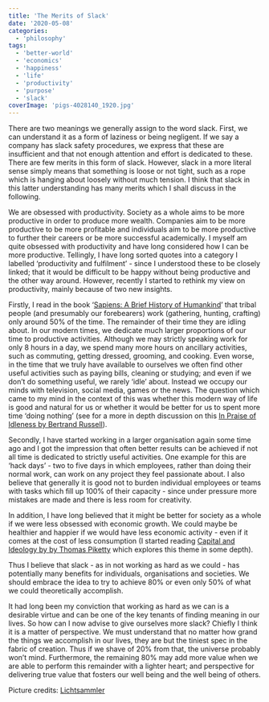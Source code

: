 ```yaml
---
title: 'The Merits of Slack'
date: '2020-05-08'
categories:
  - 'philosophy'
tags:
  - 'better-world'
  - 'economics'
  - 'happiness'
  - 'life'
  - 'productivity'
  - 'purpose'
  - 'slack'
coverImage: 'pigs-4028140_1920.jpg'
---
```


There are two meanings we generally assign to the word slack. First, we can understand it as a form of laziness or being negligent. If we say a company has slack safety procedures, we express that these are insufficient and that not enough attention and effort is dedicated to these. There are few merits in this form of slack. However, slack in a more literal sense simply means that something is loose or not tight, such as a rope which is hanging about loosely without much tension. I think that slack in this latter understanding has many merits which I shall discuss in the following.

We are obsessed with productivity. Society as a whole aims to be more productive in order to produce more wealth. Companies aim to be more productive to be more profitable and individuals aim to be more productive to further their careers or be more successful academically. I myself am quite obsessed with productivity and have long considered how I can be more productive. Tellingly, I have long sorted quotes into a category I labelled ‘productivity and fulfilment’ - since I understood these to be closely linked; that it would be difficult to be happy without being productive and the other way around. However, recently I started to rethink my view on productivity, mainly because of two new insights.

Firstly, I read in the book ‘[Sapiens: A Brief History of Humankind](https://www.goodreads.com/review/show/2426442508)’ that tribal people (and presumably our forebearers) work (gathering, hunting, crafting) only around 50% of the time. The remainder of their time they are idling about. In our modern times, we dedicate much larger proportions of our time to productive activities. Although we may strictly speaking work for only 8 hours in a day, we spend many more hours on ancillary activities, such as commuting, getting dressed, grooming, and cooking. Even worse, in the time that we truly have available to ourselves we often find other useful activities such as paying bills, cleaning or studying; and even if we don’t do something useful, we rarely ‘idle’ about. Instead we occupy our minds with television, social media, games or the news. The question which came to my mind in the context of this was whether this modern way of life is good and natural for us or whether it would be better for us to spent more time ‘doing nothing’ (see for a more in depth discussion on this [In Praise of Idleness by Bertrand Russell](https://harpers.org/archive/1932/10/in-praise-of-idleness/)).

Secondly, I have started working in a larger organisation again some time ago and I got the impression that often better results can be achieved if not all time is dedicated to strictly useful activities. One example for this are ‘hack days’ - two to five days in which employees, rather than doing their normal work, can work on any project they feel passionate about. I also believe that generally it is good not to burden individual employees or teams with tasks which fill up 100% of their capacity - since under pressure more mistakes are made and there is less room for creativity.

In addition, I have long believed that it might be better for society as a whole if we were less obsessed with economic growth. We could maybe be healthier and happier if we would have less economic activity - even if it comes at the cost of less consumption (I started reading [Capital and Ideology by by Thomas Piketty](https://en.wikipedia.org/wiki/Capital_and_Ideology) which explores this theme in some depth).

Thus I believe that slack - as in not working as hard as we could - has potentially many benefits for individuals, organisations and societies. We should embrace the idea to try to achieve 80% or even only 50% of what we could theoretically accomplish.

It had long been my conviction that working as hard as we can is a desirable virtue and can be one of the key tenants of finding meaning in our lives. So how can I now advise to give ourselves more slack? Chiefly I think it is a matter of perspective. We must understand that no matter how grand the things we accomplish in our lives, they are but the tiniest spec in the fabric of creation. Thus if we shave of 20% from that, the universe probably won’t mind. Furthermore, the remaining 80% may add more value when we are able to perform this remainder with a lighter heart; and perspective for delivering true value that fosters our well being and the well being of others.

Picture credits: [Lichtsammler](https://pixabay.com/photos/pigs-cute-funny-dirty-animals-4028140/)

